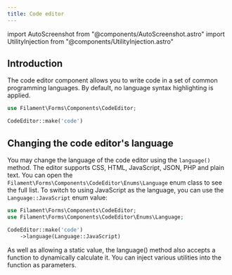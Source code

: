 ```yaml
---
title: Code editor
---
```

import AutoScreenshot from "@components/AutoScreenshot.astro"
import UtilityInjection from "@components/UtilityInjection.astro"

## Introduction

The code editor component allows you to write code in a set of common programming languages. By default, no language syntax highlighting is applied.

```php
use Filament\Forms\Components\CodeEditor;

CodeEditor::make('code')
```

<AutoScreenshot name="forms/fields/code-editor/simple" alt="Code editor" version="4.x" />

## Changing the code editor's language

You may change the language of the code editor using the `language()` method. The editor supports CSS, HTML, JavaScript, JSON, PHP and plain text. You can open the `Filament\Forms\Components\CodeEditor\Enums\Language` enum class to see the full list. To switch to using JavaScript as the language, you can use the `Language::JavaScript` enum value:

```php
use Filament\Forms\Components\CodeEditor;
use Filament\Forms\Components\CodeEditor\Enums\Language;

CodeEditor::make('code')
    ->language(Language::JavaScript)
```

<AutoScreenshot name="forms/fields/code-editor/language" alt="Code editor" version="4.x" />

<UtilityInjection set="formFields" version="4.x">As well as allowing a static value, the language() method also accepts a function to dynamically calculate it. You can inject various utilities into the function as parameters.</UtilityInjection>
